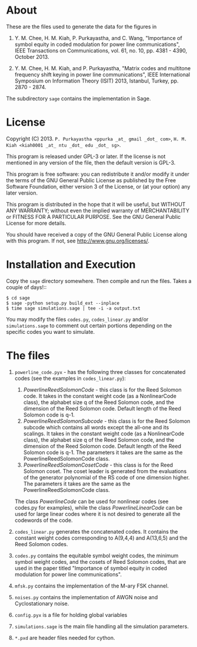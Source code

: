 # About

These are the files used to generate the data for the figures in

1. Y. M. Chee, H. M. Kiah, P. Purkayastha, and C. Wang, "Importance of
   symbol equity in coded modulation for power line communications",
   IEEE Transactions on Communications, vol. 61, no. 10, pp. 4381 - 4390,
   October 2013.

2. Y. M. Chee, H. M. Kiah, and P. Purkayastha, "Matrix codes and multitone
   frequency shift keying in power line communications", IEEE International
   Symposium on Information Theory (ISIT) 2013, Istanbul, Turkey,
   pp. 2870 - 2874.

The subdirectory `sage` contains the implementation in Sage.


# License

Copyright (C) 2013. `P. Purkayastha <ppurka _at_ gmail _dot_ com>`,
`H. M. Kiah <kiah0001 _at_ ntu _dot_ edu _dot_ sg>`.

This program is released under GPL-3 or later. If the license is not
mentioned in any version of the file, then the default version is GPL-3.

This program is free software: you can redistribute it and/or modify it
under the terms of the GNU General Public License as published by the Free
Software Foundation, either version 3 of the License, or (at your option)
any later version.

This program is distributed in the hope that it will be useful, but WITHOUT
ANY WARRANTY; without even the implied warranty of MERCHANTABILITY or
FITNESS FOR A PARTICULAR PURPOSE.  See the GNU General Public License for
more details.

You should have received a copy of the GNU General Public License along
with this program.  If not, see <http://www.gnu.org/licenses/>.


# Installation and Execution

Copy the `sage` directory somewhere. Then compile and run the files.
Takes a couple of days!::

    $ cd sage
    $ sage -python setup.py build_ext --inplace
    $ time sage simulations.sage | tee -i -a output.txt

You may modify the files `codes.py`, `codes_linear.py` and/or
`simulations.sage` to comment out certain portions depending on the
specific codes you want to simulate.



# The files

1. `powerline_code.pyx` - has the following three classes for concatenated
   codes (see the examples in `codes_linear.py`):
    1. *PowerlineReedSolomonCode* - this class is for the Reed Solomon
       code. It takes in the constant weight code (as a NonlinearCode
       class), the alphabet size q of the Reed Solomon code, and the
       dimension of the Reed Solomon code. Default length of the Reed
       Solomon code is q-1.
    2. *PowerlineReedSolomonSubcode* - this class is for the Reed Solomon
       subcode which contains all words except the all-one and its
       scalings. It takes in the constant weight code (as a NonlinearCode
       class), the alphabet size q of the Reed Solomon code, and the
       dimension of the Reed Solomon code. Default length of the Reed
       Solomon code is q-1.
       The parameters it takes are the same as the PowerlineReedSolomonCode
       class.
    3. *PowerlineReedSolomonCosetCode* - this class is for the Reed Solomon
       coset. The coset leader is generated from the evaluations of the
       generator polynomial of the RS code of one dimension higher.
       The parameters it takes are the same as the PowerlineReedSolomonCode
       class.

    The class *PowerlineCode* can be used for nonlinear codes (see codes.py
    for examples), while the class *PowerlineLinearCode* can be used for
    large linear codes where it is not desired to generate all the
    codewords of the code.

2. `codes_linear.py` generates the concatenated codes. It contains the
   constant weight codes corresponding to A(9,4,4) and A(13,6,5) and the
   Reed Solomon codes.

3. `codes.py` contains the equitable symbol weight codes, the minimum symbol
   weight codes, and the cosets of Reed Solomon codes, that are used in the
   paper titled "Importance of symbol equity in coded modulation for power
   line communications".

4. `mfsk.py` contains the implementation of the M-ary FSK channel.

5. `noises.py` contains the implementation of AWGN noise and Cyclostationary
   noise.

6. `config.pyx` is a file for holding global variables

6. `simulations.sage` is the main file handling all the simulation parameters.

7. `*.pxd` are header files needed for cython.

